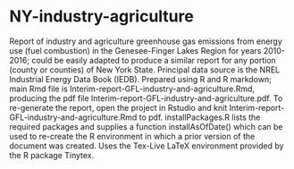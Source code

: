 # NY-industry-agriculture

Report of industry and agriculture greenhouse gas emissions from energy use (fuel combustion) 
in the Genesee-Finger Lakes Region for years 2010-2016; could be easily adapted to produce a similar 
report for any portion (county or counties) of New York State. Principal data source is the NREL 
Industrial Energy Data Book (IEDB).  Prepared using R and R markdown; main 
Rmd file is Interim-report-GFL-industry-and-agriculture.Rmd, producing the pdf file 
Interim-report-GFL-industry-and-agriculture.pdf. To re-generate the report, open the project in Rstudio
and knit Interim-report-GFL-industry-and-agriculture.Rmd to pdf. installPackages.R lists the required 
packages and supplies a function installAsOfDate() which can be used to re-create the R environment in 
which a prior version of the document was created. Uses the Tex-Live LaTeX environment provided by the 
R package Tinytex. 
